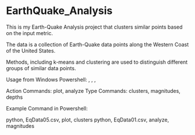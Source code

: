 # EarthQuake_Analysis

This is my Earth-Quake Analysis project that clusters similar points based on the input metric.

The data is a collection of Earth-Quake data points along the Western Coast of the United States.

Methods, including k-means and clustering are used to distinguish different groups of similar data points.

Usage from Windows Powershell: <python interpreter>, <Excel Data File>, <Action>, <Type>

Action Commands: plot, analyze
Type Commands: clusters, magnitudes, depths


Example Command in Powershell: 

python, EqData05.csv, plot, clusters
python, EqData01.csv, analyze, magnitudes
